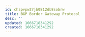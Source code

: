 ```yaml
---
id: chzpvpw27jb0812db8sobrw
title: BGP Border Gateway Protocol
desc: ''
updated: 1666718341292
created: 1666718341292
---
```

